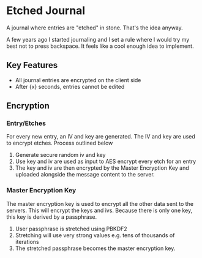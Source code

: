 # Etched Journal
A journal where entries are "etched" in stone. That's the idea anyway.

A few years ago I started journaling and I set a rule where I would try my best not to press
backspace. It feels like a cool enough idea to implement.

## Key Features
* All journal entries are encrypted on the client side
* After {x} seconds, entries cannot be edited

## Encryption
### Entry/Etches
For every new entry, an IV and key are generated. The IV and key are used to encrypt etches. Process outlined below

1. Generate secure random iv and key
2. Use key and iv are used as input to AES encrypt every etch for an entry
3. The key and iv are then encrypted by the Master Encryption Key and uploaded alongside the
message content to the server.

### Master Encryption Key
The master encryption key is used to encrypt all the other data sent to the servers. This will
encrypt the keys and ivs. Because there is only one key, this key is derived by a passphrase.

1. User passphrase is stretched using PBKDF2
2. Stretching will use very strong values e.g. tens of thousands of iterations
3. The stretched passphrase becomes the master encryption key.
